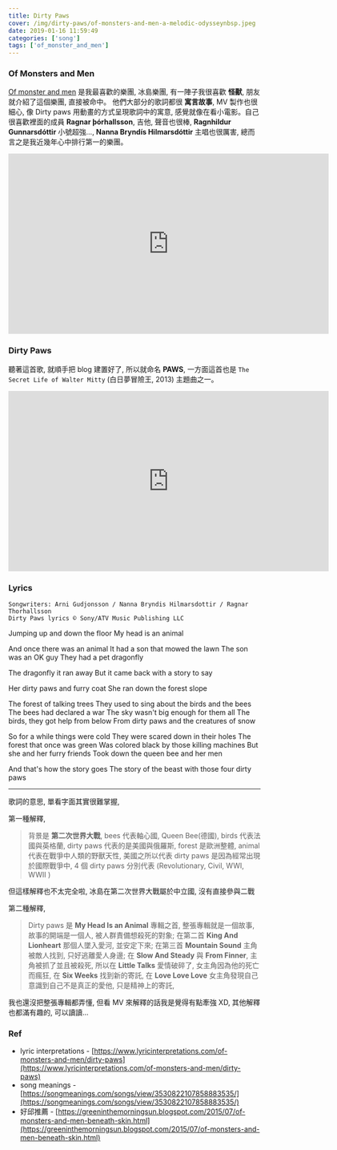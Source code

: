 ```yaml
---
title: Dirty Paws
cover: /img/dirty-paws/of-monsters-and-men-a-melodic-odysseynbsp.jpeg
date: 2019-01-16 11:59:49
categories: ['song']
tags: ['of_monster_and_men']
---
```

### Of Monsters and Men
[Of monster and men](https://en.wikipedia.org/wiki/Of_Monsters_and_Men) 是我最喜歡的樂團, 冰島樂團, 有一陣子我很喜歡 **怪獸**, 朋友就介紹了這個樂團, 直接被命中。 他們大部分的歌詞都很 **寓言故事**, MV 製作也很細心, 像 Dirty paws 用動畫的方式呈現歌詞中的寓意, 感覺就像在看小電影。自己很喜歡裡面的成員 **Ragnar þórhallsson**, 吉他, 聲音也很棒, **Ragnhildur Gunnarsdóttir** 小號超強..., **Nanna Bryndís Hilmarsdóttir** 主唱也很厲害, 總而言之是我近幾年心中排行第一的樂團。  
<iframe width="640" height="360" src="https://www.youtube.com/embed/ym3AIUvA4ac" frameborder="0" allow="accelerometer; autoplay; encrypted-media; gyroscope; picture-in-picture" allowfullscreen></iframe>

### Dirty Paws
聽著這首歌, 就順手把 blog 建置好了, 所以就命名 **PAWS**, 一方面這首也是 `The Secret Life of Walter Mitty` (白日夢冒險王, 2013) 主題曲之一。
<iframe width="640" height="360" src="https://www.youtube.com/embed/mCHUw7ACS8o" frameborder="0" allow="accelerometer; autoplay; encrypted-media; gyroscope; picture-in-picture" allowfullscreen></iframe>

### Lyrics
```
Songwriters: Arni Gudjonsson / Nanna Bryndis Hilmarsdottir / Ragnar Thorhallsson
Dirty Paws lyrics © Sony/ATV Music Publishing LLC
```
Jumping up and down the floor
My head is an animal

And once there was an animal
It had a son that mowed the lawn
The son was an OK guy
They had a pet dragonfly

The dragonfly it ran away
But it came back with a story to say

Her dirty paws and furry coat
She ran down the forest slope

The forest of talking trees
They used to sing about the birds and the bees
The bees had declared a war
The sky wasn't big enough for them all
The birds, they got help from below
From dirty paws and the creatures of snow

So for a while things were cold
They were scared down in their holes
The forest that once was green
Was colored black by those killing machines
But she and her furry friends
Took down the queen bee and her men

And that's how the story goes
The story of the beast with those four dirty paws

---
歌詞的意思, 單看字面其實很難掌握,

第一種解釋, 
> 背景是 **第二次世界大戰**, bees 代表軸心國, Queen Bee(德國), birds 代表法國與英格蘭, dirty paws 代表的是美國與俄羅斯, forest 是歐洲整體, animal 代表在戰爭中人類的野獸天性, 美國之所以代表 dirty paws 是因為經常出現於國際戰爭中, 4 個 dirty paws 分別代表 (Revolutionary, Civil, WWI, WWII ) 

但這樣解釋也不太完全啦, 冰島在第二次世界大戰屬於中立國, 沒有直接參與二戰

第二種解釋,
> Dirty paws 是 **My Head Is an Animal** 專輯之首, 整張專輯就是一個故事, 故事的開端是一個人, 被人群責備想殺死的對象; 在第二首 **King And Lionheart** 那個人墜入愛河, 並安定下來; 在第三首 **Mountain Sound** 主角被敵人找到, 只好逃離愛人身邊; 在 **Slow And Steady** 與 **From Finner**, 主角被抓了並且被殺死, 所以在 **Little Talks** 愛情破碎了, 女主角因為他的死亡而瘋狂, 在 **Six Weeks** 找到新的寄託, 在 **Love Love Love** 女主角發現自己意識到自己不是真正的愛他, 只是精神上的寄託,

我也還沒把整張專輯都弄懂, 但看 MV 來解釋的話我是覺得有點牽強 XD,
其他解釋也都滿有趣的, 可以讀讀...

### Ref
* lyric interpretations - [https://www.lyricinterpretations.com/of-monsters-and-men/dirty-paws](https://www.lyricinterpretations.com/of-monsters-and-men/dirty-paws)
* song meanings - [https://songmeanings.com/songs/view/3530822107858883535/](https://songmeanings.com/songs/view/3530822107858883535/)
* 好邱推薦 - [https://greeninthemorningsun.blogspot.com/2015/07/of-monsters-and-men-beneath-skin.html](https://greeninthemorningsun.blogspot.com/2015/07/of-monsters-and-men-beneath-skin.html)
